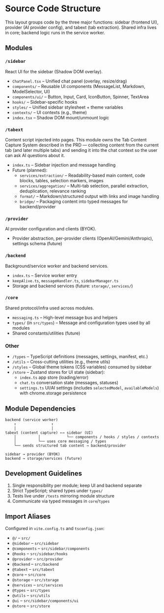 # Source Code Structure

This layout groups code by the three major functions: sidebar (frontend UI), provider (AI provider config), and tabext (tab extraction). Shared infra lives in core; backend logic runs in the service worker.

## Modules

### `/sidebar`

React UI for the sidebar (Shadow DOM overlay).

- `ChatPanel.tsx` – Unified chat panel (overlay, resize/drag)
- `components/` – Reusable UI components (MessageList, Markdown, ModelSelector, UI)
- `components/ui/` – Button, Input, Card, IconButton, Spinner, TextArea
- `hooks/` – Sidebar-specific hooks
- `styles/` – Unified sidebar stylesheet + theme variables
- `contexts/` – UI contexts (e.g., theme)
- `index.tsx` – Shadow DOM mount/unmount logic

### `/tabext`

Content script injected into pages. This module owns the Tab Content Capture System described in the PRD — collecting content from the current tab (and later multiple tabs) and sending it into the chat context so the user can ask AI questions about it.

- `index.ts` – Sidebar injection and message handling
- Future (planned):
  - `services/extraction/` – Readability-based main content, code blocks, tables, selection markers, images
  - `services/aggregation/` – Multi-tab selection, parallel extraction, deduplication, relevance ranking
  - `format/` – Markdown/structured output with links and image handling
  - `bridge/` – Packaging content into typed messages for backend/provider

### `/provider`

AI provider configuration and clients (BYOK).

- Provider abstraction, per-provider clients (OpenAI/Gemini/Anthropic), settings schema (future)

### `/backend`

Background/service worker and backend services.

- `index.ts` – Service worker entry
- `keepAlive.ts`, `messageHandler.ts`, `sidebarManager.ts`
- Storage and backend services (future: `storage/`, `services/`)

### `/core`

Shared protocol/infra used across modules.

- `messaging.ts` – High-level message bus and helpers
- `types/` (in `src/types`) – Message and configuration types used by all modules
- Shared constants/utilities (future)

### Other

- `/types` – TypeScript definitions (messages, settings, manifest, etc.)
- `/utils` – Cross-cutting utilities (e.g., theme utils)
- `/styles` – Global theme tokens (CSS variables) consumed by sidebar
- `/store` – Zustand stores for UI state (sidebar):
  - `index.ts` app store (loading/error)
  - `chat.ts` conversation state (messages, statuses)
  - `settings.ts` UI/AI settings (includes `selectedModel`, `availableModels`) with chrome.storage persistence

## Module Dependencies

```
backend (service worker)
    ↑                ↑
    │                │
tabext (content capture) ←→ sidebar (UI)
    │          │            └── components / hooks / styles / contexts
    │          └── uses core messaging / types
    └── sends structured tab content → backend/provider

sidebar → provider (BYOK)
backend → storage/services (future)
```

## Development Guidelines

1. Single responsibility per module; keep UI and backend separate
2. Strict TypeScript; shared types under `types/`
3. Tests live under `/tests` mirroring module structure
4. Communicate via typed messages in `core`/`types`

## Import Aliases

Configured in `vite.config.ts` and `tsconfig.json`:

- `@/` – `src/`
- `@sidebar` – `src/sidebar`
- `@components` – `src/sidebar/components`
- `@hooks` – `src/sidebar/hooks`
- `@provider` – `src/provider`
- `@backend` – `src/backend`
- `@tabext` – `src/tabext`
- `@core` – `src/core`
- `@storage` – `src/storage`
- `@services` – `src/services`
- `@types` – `src/types`
- `@utils` – `src/utils`
- `@ui` – `src/sidebar/components/ui`
- `@store` – `src/store`
